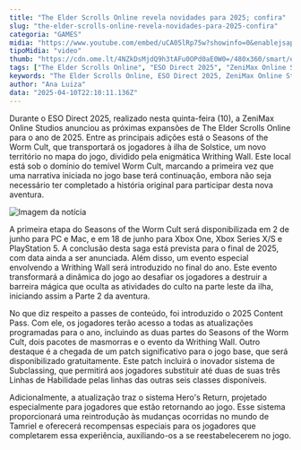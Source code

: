 ```yaml
---
title: "The Elder Scrolls Online revela novidades para 2025; confira"
slug: "the-elder-scrolls-online-revela-novidades-para-2025-confira"
categoria: "GAMES"
midia: "https://www.youtube.com/embed/uCA05lRp75w?showinfo=0&enablejsapi=1"
tipoMidia: "video"
thumb: "https://cdn.ome.lt/4NZkDsMjdQ9h3tAFu0OPd0aE0W0=/480x360/smart/extras/conteudos/unnamed_7_rIi4edR.jpg"
tags: ["The Elder Scrolls Online", "ESO Direct 2025", "ZeniMax Online Studios", "Seasons of the Worm Cult", "expansões de jogos", "atualizações de jogos", "Subclassing", "Hero's Return"]
keywords: "The Elder Scrolls Online, ESO Direct 2025, ZeniMax Online Studios, Seasons of the Worm Cult, expansões de jogos, atualizações de jogos, Subclassing, Hero's Return"
author: "Ana Luiza"
data: "2025-04-10T22:10:11.136Z"
---
```


Durante o ESO Direct 2025, realizado nesta quinta-feira (10), a ZeniMax Online Studios anunciou as próximas expansões de The Elder Scrolls Online para o ano de 2025. Entre as principais adições está o Seasons of the Worm Cult, que transportará os jogadores à ilha de Solstice, um novo território no mapa do jogo, dividido pela enigmática Writhing Wall. Este local está sob o domínio do temível Worm Cult, marcando a primeira vez que uma narrativa iniciada no jogo base terá continuação, embora não seja necessário ter completado a história original para participar desta nova aventura.

![Imagem da notícia](https://cdn.ome.lt/ii8IQMbnnKGsJzXdsZh9dH9dvoU=/fit-in/837x500/smart/uploads/conteudo/fotos/unnamed_8_0hUbbTG.jpg)

A primeira etapa do Seasons of the Worm Cult será disponibilizada em 2 de junho para PC e Mac, e em 18 de junho para Xbox One, Xbox Series X/S e PlayStation 5. A conclusão desta saga está prevista para o final de 2025, com data ainda a ser anunciada. Além disso, um evento especial envolvendo a Writhing Wall será introduzido no final do ano. Este evento transformará a dinâmica do jogo ao desafiar os jogadores a destruir a barreira mágica que oculta as atividades do culto na parte leste da ilha, iniciando assim a Parte 2 da aventura.

No que diz respeito a passes de conteúdo, foi introduzido o 2025 Content Pass. Com ele, os jogadores terão acesso a todas as atualizações programadas para o ano, incluindo as duas partes do Seasons of the Worm Cult, dois pacotes de masmorras e o evento da Writhing Wall. Outro destaque é a chegada de um patch significativo para o jogo base, que será disponibilizado gratuitamente. Este patch incluirá o inovador sistema de Subclassing, que permitirá aos jogadores substituir até duas de suas três Linhas de Habilidade pelas linhas das outras seis classes disponíveis.

Adicionalmente, a atualização traz o sistema Hero's Return, projetado especialmente para jogadores que estão retornando ao jogo. Esse sistema proporcionará uma reintrodução às mudanças ocorridas no mundo de Tamriel e oferecerá recompensas especiais para os jogadores que completarem essa experiência, auxiliando-os a se reestabelecerem no jogo.